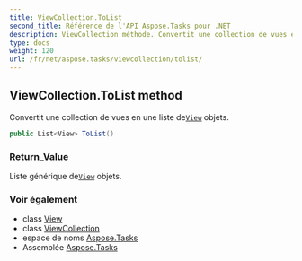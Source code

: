 ```yaml
---
title: ViewCollection.ToList
second_title: Référence de l'API Aspose.Tasks pour .NET
description: ViewCollection méthode. Convertit une collection de vues en une liste deView objets.
type: docs
weight: 120
url: /fr/net/aspose.tasks/viewcollection/tolist/
---
```

## ViewCollection.ToList method

Convertit une collection de vues en une liste de[`View`](../../view/) objets.

```csharp
public List<View> ToList()
```

### Return_Value

Liste générique de[`View`](../../view/) objets.

### Voir également

* class [View](../../view/)
* class [ViewCollection](../)
* espace de noms [Aspose.Tasks](../../viewcollection/)
* Assemblée [Aspose.Tasks](../../../)


